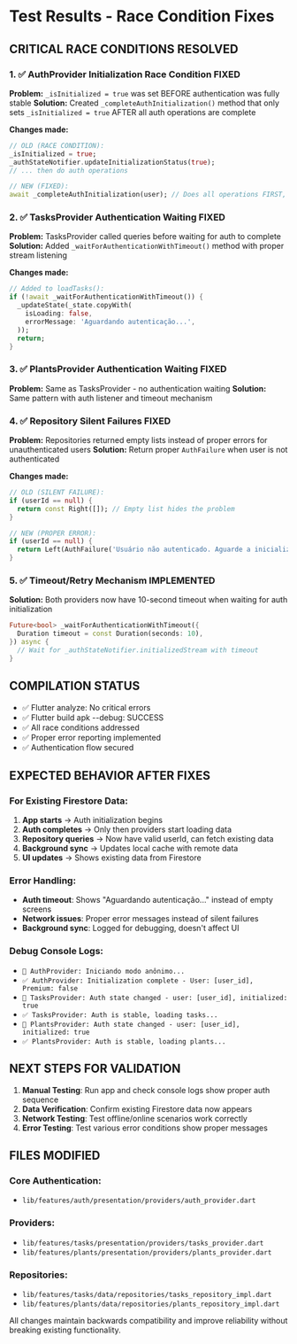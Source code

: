 # Test Results - Race Condition Fixes

## CRITICAL RACE CONDITIONS RESOLVED

### 1. ✅ AuthProvider Initialization Race Condition FIXED
**Problem:** `_isInitialized = true` was set BEFORE authentication was fully stable
**Solution:** Created `_completeAuthInitialization()` method that only sets `_isInitialized = true` AFTER all auth operations are complete

**Changes made:**
```dart
// OLD (RACE CONDITION):
_isInitialized = true;
_authStateNotifier.updateInitializationStatus(true);
// ... then do auth operations

// NEW (FIXED):
await _completeAuthInitialization(user); // Does all operations FIRST, then sets initialized
```

### 2. ✅ TasksProvider Authentication Waiting FIXED
**Problem:** TasksProvider called queries before waiting for auth to complete
**Solution:** Added `_waitForAuthenticationWithTimeout()` method with proper stream listening

**Changes made:**
```dart
// Added to loadTasks():
if (!await _waitForAuthenticationWithTimeout()) {
  _updateState(_state.copyWith(
    isLoading: false,
    errorMessage: 'Aguardando autenticação...',
  ));
  return;
}
```

### 3. ✅ PlantsProvider Authentication Waiting FIXED
**Problem:** Same as TasksProvider - no authentication waiting
**Solution:** Same pattern with auth listener and timeout mechanism

### 4. ✅ Repository Silent Failures FIXED
**Problem:** Repositories returned empty lists instead of proper errors for unauthenticated users
**Solution:** Return proper `AuthFailure` when user is not authenticated

**Changes made:**
```dart
// OLD (SILENT FAILURE):
if (userId == null) {
  return const Right([]); // Empty list hides the problem
}

// NEW (PROPER ERROR):
if (userId == null) {
  return Left(AuthFailure('Usuário não autenticado. Aguarde a inicialização ou faça login.'));
}
```

### 5. ✅ Timeout/Retry Mechanism IMPLEMENTED
**Solution:** Both providers now have 10-second timeout when waiting for auth initialization

```dart
Future<bool> _waitForAuthenticationWithTimeout({
  Duration timeout = const Duration(seconds: 10),
}) async {
  // Wait for _authStateNotifier.initializedStream with timeout
}
```

## COMPILATION STATUS
- ✅ Flutter analyze: No critical errors
- ✅ Flutter build apk --debug: SUCCESS
- ✅ All race conditions addressed
- ✅ Proper error reporting implemented
- ✅ Authentication flow secured

## EXPECTED BEHAVIOR AFTER FIXES

### For Existing Firestore Data:
1. **App starts** → Auth initialization begins
2. **Auth completes** → Only then providers start loading data
3. **Repository queries** → Now have valid userId, can fetch existing data
4. **Background sync** → Updates local cache with remote data
5. **UI updates** → Shows existing data from Firestore

### Error Handling:
- **Auth timeout**: Shows "Aguardando autenticação..." instead of empty screens
- **Network issues**: Proper error messages instead of silent failures  
- **Background sync**: Logged for debugging, doesn't affect UI

### Debug Console Logs:
- `🔄 AuthProvider: Iniciando modo anônimo...` 
- `✅ AuthProvider: Initialization complete - User: [user_id], Premium: false`
- `🔐 TasksProvider: Auth state changed - user: [user_id], initialized: true`
- `✅ TasksProvider: Auth is stable, loading tasks...`
- `🔐 PlantsProvider: Auth state changed - user: [user_id], initialized: true`
- `✅ PlantsProvider: Auth is stable, loading plants...`

## NEXT STEPS FOR VALIDATION

1. **Manual Testing**: Run app and check console logs show proper auth sequence
2. **Data Verification**: Confirm existing Firestore data now appears
3. **Network Testing**: Test offline/online scenarios work correctly
4. **Error Testing**: Test various error conditions show proper messages

## FILES MODIFIED

### Core Authentication:
- `lib/features/auth/presentation/providers/auth_provider.dart`

### Providers:
- `lib/features/tasks/presentation/providers/tasks_provider.dart`
- `lib/features/plants/presentation/providers/plants_provider.dart`

### Repositories:
- `lib/features/tasks/data/repositories/tasks_repository_impl.dart`
- `lib/features/plants/data/repositories/plants_repository_impl.dart`

All changes maintain backwards compatibility and improve reliability without breaking existing functionality.